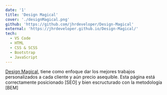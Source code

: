 ```yaml
---
date: '1'
title: 'Design Magical'
cover: './designMagical.png'
github: 'https://github.com/jhrdeveloper/Design-Magical'
external: 'https://jhrdeveloper.github.io/Design-Magical/'
tech:
  - VS Code
  - HTML
  - CSS & SCSS
  - Bootstrap
  - JavaScript
---
```


[Design Magical](https://jhrdeveloper.github.io/Design-Magical/), tiene como enfoque dar los mejores trabajos personalizados a cada cliente y aún precio asequible.
Esta página está correctamente posicionado [SEO] y bien escructurado con la metodología [BEM] 